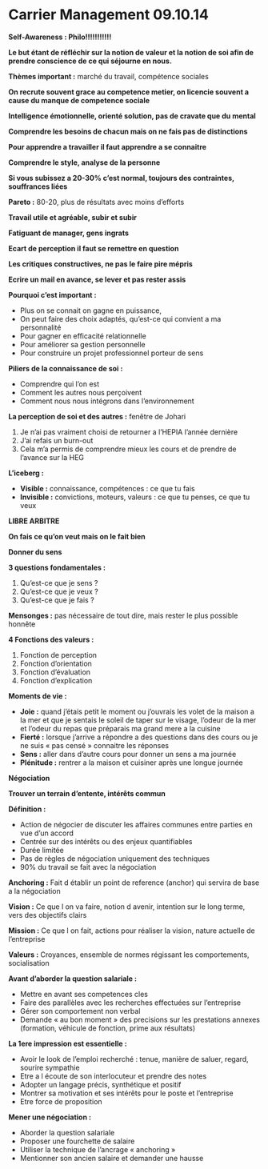 # **Carrier Management 09.10.14**

**Self-Awareness : Philo!!!!!!!!!!!**

**Le but étant de réfléchir sur la notion de valeur et la notion de soi afin de prendre conscience de ce qui séjourne en nous.**

**Thèmes important :** marché du travail, compétence sociales

**On recrute souvent grace au competence metier, on licencie souvent a cause du manque de competence sociale**

**Intelligence émotionnelle, orienté solution, pas de cravate que du mental**

**Comprendre les besoins de chacun mais on ne fais pas de distinctions**

**Pour apprendre a travailler il faut apprendre a se connaitre**

**Comprendre le style, analyse de la personne**

**Si vous subissez a 20-30% c’est normal, toujours des contraintes, souffrances liées**

**Pareto :** 80-20, plus de résultats avec moins d’efforts

**Travail utile et agréable, subir et subir**

**Fatiguant de manager, gens ingrats**

**Ecart de perception il faut se remettre en question**

**Les critiques constructives, ne pas le faire pire mépris**

**Ecrire un mail en avance, se lever et pas rester assis**

**Pourquoi c’est important :**

* Plus on se connait on gagne en puissance,
* On peut faire des choix adaptés, qu’est-ce qui convient a ma personnalité
* Pour gagner en efficacité relationnelle
* Pour améliorer sa gestion personnelle
* Pour construire un projet professionnel porteur de sens

**Piliers de la connaissance de soi :**

* Comprendre qui l’on est
* Comment les autres nous perçoivent
* Comment nous nous intégrons dans l’environnement

**La perception de soi et des autres :** fenêtre de Johari

1. Je n’ai pas vraiment choisi de retourner a l’HEPIA l’année dernière
2. J’ai refais un burn-out
3. Cela m’a permis de comprendre mieux les cours et de prendre de l’avance sur la HEG

**L’iceberg :**

* **Visible :** connaissance, compétences : ce que tu fais
* **Invisible :** convictions, moteurs, valeurs : ce que tu penses, ce que tu veux

**LIBRE ARBITRE**

**On fais ce qu’on veut mais on le fait bien**

**Donner du sens**

**3 questions fondamentales :**

1. Qu’est-ce que je sens ?
2. Qu’est-ce que je veux ?
3. Qu’est-ce que je fais ?

**Mensonges :** pas nécessaire de tout dire, mais rester le plus possible honnête

**4 Fonctions des valeurs :**

1. Fonction de perception
2. Fonction d’orientation
3. Fonction d’évaluation
4. Fonction d’explication

**Moments de vie :**

* **Joie :** quand j’étais petit le moment ou j’ouvrais les volet de la maison a la mer et que je sentais le soleil de taper sur le visage, l’odeur de la mer et l’odeur du repas que préparais ma grand mere a la cuisine
* **Fierté :** lorsque j’arrive a répondre a des questions dans des cours ou je ne suis « pas censé » connaitre les réponses
* **Sens :** aller dans d’autre cours pour donner un sens a ma journée
* **Plénitude :** rentrer a la maison et cuisiner après une longue journée

**Négociation**

**Trouver un terrain d’entente, intérêts commun**

**Définition :**

* Action de négocier de discuter les affaires communes entre parties en vue d’un accord
* Centrée sur des intérêts ou des enjeux quantifiables
* Durée limitée
* Pas de règles de négociation uniquement des techniques
* 90% du travail se fait avec la négociation

**Anchoring :** Fait d établir un point de reference (anchor) qui servira de base a la négociation

**Vision :** Ce que l on va faire, notion d avenir, intention sur le long terme, vers des objectifs clairs

**Mission :** Ce que l on fait, actions pour réaliser la vision, nature actuelle de l’entreprise

**Valeurs :** Croyances, ensemble de normes régissant les comportements, socialisation

**Avant d’aborder la question salariale :**

* Mettre en avant ses competences cles
* Faire des parallèles avec les recherches effectuées sur l’entreprise
* Gérer son comportement non verbal
* Demande « au bon moment » des precisions sur les prestations annexes (formation, véhicule de fonction, prime aux résultats)

**La 1ere impression est essentielle :**

* Avoir le look de l’emploi recherché : tenue, manière de saluer, regard, sourire sympathie
* Etre a l écoute de son interlocuteur et prendre des notes
* Adopter un langage précis, synthétique et positif
* Montrer sa motivation et ses intérêts pour le poste et l’entreprise
* Etre force de proposition

**Mener une négociation :**

* Aborder la question salariale
* Proposer une fourchette de salaire
* Utiliser la technique de l’ancrage « anchoring »
* Mentionner son ancien salaire et demander une hausse
